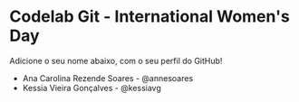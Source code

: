 # Codelab Git - International Women's Day

Adicione o seu nome abaixo, com o seu perfil do GitHub!
- Ana Carolina Rezende Soares - @annesoares
- Kessia Vieira Gonçalves - @kessiavg
